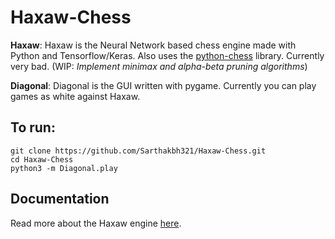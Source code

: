 # Haxaw-Chess

**Haxaw**: Haxaw is the Neural Network based chess engine made with Python and Tensorflow/Keras. Also uses the [python-chess](https://github.com/niklasf/python-chess) library. Currently very bad. (WIP: *Implement minimax and alpha-beta pruning algorithms*)

**Diagonal**: Diagonal is the GUI written with pygame. Currently you can play games as white against Haxaw.


## To run:


	git clone https://github.com/Sarthakbh321/Haxaw-Chess.git  
	cd Haxaw-Chess
	python3 -m Diagonal.play



## Documentation

Read more about the Haxaw engine [here](Haxaw/README.md).
